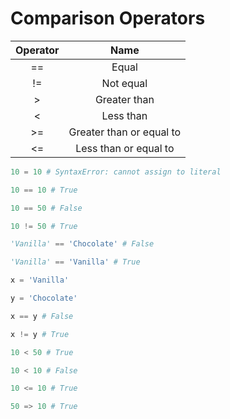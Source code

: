 <!--
# Comparison, Logical, and Membership Operators
-->

# Comparison Operators

|   Operator |   Name |
|:-:    |:-:    |
|   ==   |   Equal |
|   !=  |   Not equal |
|   >   |   Greater than |
|   <   |   Less than |
|   >=   |   Greater than or equal to |
|   <=   |   Less than or equal to |

```python
10 = 10 # SyntaxError: cannot assign to literal

10 == 10 # True

10 == 50 # False

10 != 50 # True

'Vanilla' == 'Chocolate' # False

'Vanilla' == 'Vanilla' # True

x = 'Vanilla'

y = 'Chocolate'

x == y # False

x != y # True

10 < 50 # True

10 < 10 # False

10 <= 10 # True

50 => 10 # True
```
